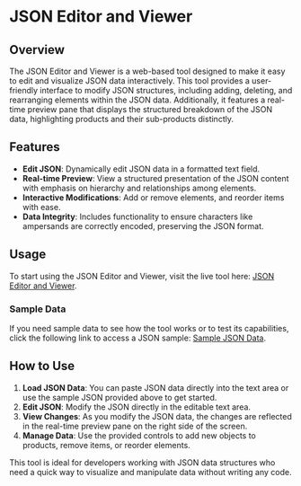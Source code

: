 # JSON Editor and Viewer

## Overview
The JSON Editor and Viewer is a web-based tool designed to make it easy to edit and visualize JSON data interactively. This tool provides a user-friendly interface to modify JSON structures, including adding, deleting, and rearranging elements within the JSON data. Additionally, it features a real-time preview pane that displays the structured breakdown of the JSON data, highlighting products and their sub-products distinctly.

## Features
- **Edit JSON**: Dynamically edit JSON data in a formatted text field.
- **Real-time Preview**: View a structured presentation of the JSON content with emphasis on hierarchy and relationships among elements.
- **Interactive Modifications**: Add or remove elements, and reorder items with ease.
- **Data Integrity**: Includes functionality to ensure characters like ampersands are correctly encoded, preserving the JSON format.

## Usage
To start using the JSON Editor and Viewer, visit the live tool here: [JSON Editor and Viewer](https://berodtm.github.io/work-projects/json-viewer/).

### Sample Data
If you need sample data to see how the tool works or to test its capabilities, click the following link to access a JSON sample: [Sample JSON Data](https://github.com/Berodtm/work-projects-lbg/blob/main/json-viewer/json-code-sample.txt).

## How to Use
1. **Load JSON Data**: You can paste JSON data directly into the text area or use the sample JSON provided above to get started.
2. **Edit JSON**: Modify the JSON directly in the editable text area.
3. **View Changes**: As you modify the JSON data, the changes are reflected in the real-time preview pane on the right side of the screen.
4. **Manage Data**: Use the provided controls to add new objects to products, remove items, or reorder elements.

This tool is ideal for developers working with JSON data structures who need a quick way to visualize and manipulate data without writing any code.

